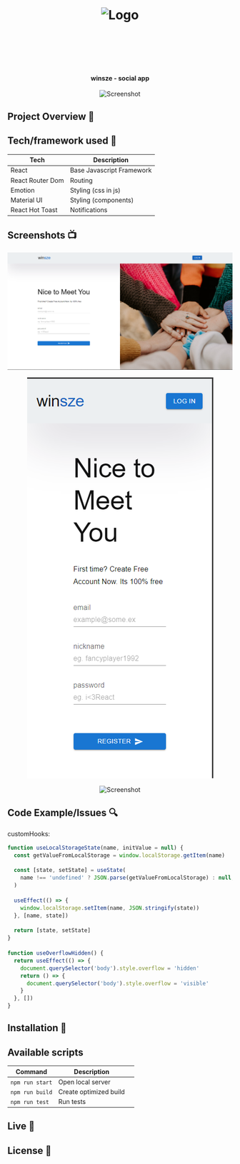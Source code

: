 <h1 align="center">

<br>

<p align="center">
<img src=""  alt="Logo">
</p>

<br>

<br>

</h1>

<h4 align="center">winsze - social app</h4>

<p align="center">
  <a >
    <img src=""
         alt="Screenshot">
  </a>
</p>

## Project Overview 🎉

## Tech/framework used 🔧

| Tech             | Description               |
| ---------------- | ------------------------- |
| React            | Base Javascript Framework |
| React Router Dom | Routing                   |
| Emotion          | Styling (css in js)       |
| Material UI      | Styling (components)      |
| React Hot Toast  | Notifications             |

## Screenshots 📺

<p align="center">
    <img src="public/assets/screens/unauth-desktop.png" alt="unauth-desktop">
</p>

<p align="center">
    <img src="public/assets/screens/unauth-mobile.png" alt="unauth-mobile">
</p>

<p align="center">
    <img src="" alt="Screenshot">
</p>

## Code Example/Issues 🔍

customHooks:

```javascript
function useLocalStorageState(name, initValue = null) {
  const getValueFromLocalStorage = window.localStorage.getItem(name)

  const [state, setState] = useState(
    name !== 'undefined' ? JSON.parse(getValueFromLocalStorage) : null,
  )

  useEffect(() => {
    window.localStorage.setItem(name, JSON.stringify(state))
  }, [name, state])

  return [state, setState]
}

function useOverflowHidden() {
  return useEffect(() => {
    document.querySelector('body').style.overflow = 'hidden'
    return () => {
      document.querySelector('body').style.overflow = 'visible'
    }
  }, [])
}
```

## Installation 💾

## Available scripts

| Command         | Description            |     |
| --------------- | ---------------------- | --- |
| `npm run start` | Open local server      |     |
| `npm run build` | Create optimized build |     |
| `npm run test`  | Run tests              |     |

## Live 📍

## License 🔱
